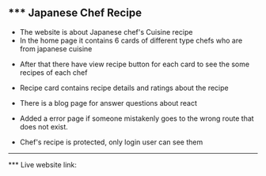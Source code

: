 ## \*\*\* Japanese Chef Recipe

- The website is about Japanese chef's Cuisine recipe
- In the home page it contains 6 cards of different type chefs
  who are from japanese cuisine

* After that there have view recipe button for each card to see
  the some recipes of each chef

* Recipe card contains recipe details and ratings about the recipe

* There is a blog page for answer questions about react

* Added a error page if someone mistakenly goes to the wrong route
  that does not exist.

* Chef's recipe is protected, only login user can see them

---

\*\*\* Live website link:
